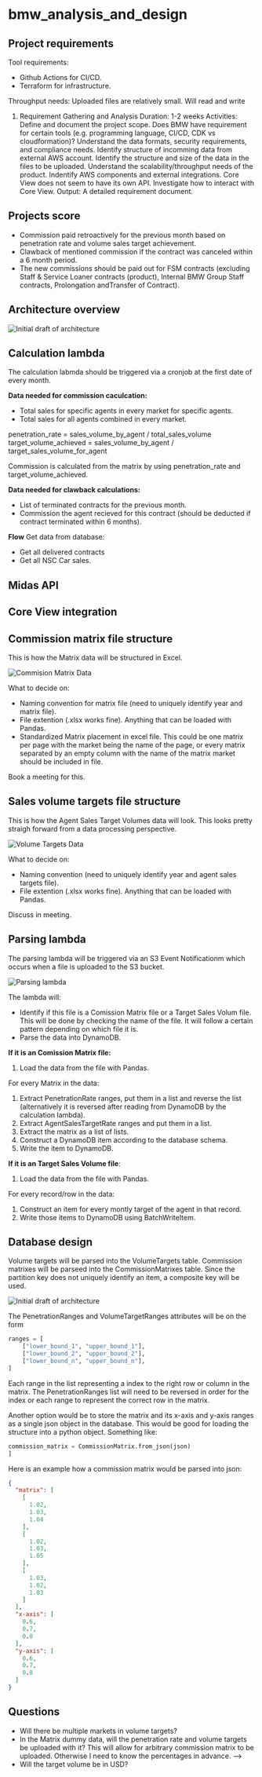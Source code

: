 # bmw_analysis_and_design

## Project requirements
Tool requirements:
- Github Actions for CI/CD.
- Terraform for infrastructure.

Throughput needs:
Uploaded files are relatively small. Will read and write 
1. Requirement Gathering and Analysis
Duration: 1-2 weeks
Activities:
Define and document the project scope.
Does BMW have requirement for certain tools (e.g. programming language, CI/CD, CDK vs cloudformation)?
Understand the data formats, security requirements, and compliance needs.
Identify structure of incomming data from external AWS account.
Identify the structure and size of the data in the files to be uploaded.
Understand the scalability/throughput needs of the product.
Indentify AWS components and external integrations.
Core View does not seem to have its own API. Investigate how to interact with Core View.
Output: A detailed requirement document.

## Projects score
- Commission paid retroactively for the previous month based on penetration rate and volume sales target achievement.
- Clawback of mentioned commission if the contract was canceled within a 6 month period.
- The new commissions should be paid out for FSM contracts (excluding Staff & Service Loaner contracts (product), Internal BMW Group Staff contracts, Prolongation andTransfer of Contract).


## Architecture overview 

![Initial draft of architecture](architecture.svg)

## Calculation lambda
The calculation labmda should be triggered via a cronjob at the first date of every month. 

**Data needed for commission caculcation:**
- Total sales for specific agents in every market for specific agents.
- Total sales for all agents combined in every market.

penetration_rate = sales_volume_by_agent / total_sales_volume
target_volume_achieved = sales_volume_by_agent / target_sales_volume_for_agent

Commission is calculated from the matrix by using penetration_rate and target_volume_achieved.

**Data needed for clawback calculations:**
- List of terminated contracts for the previous month.
- Commission the agent recieved for this contract (should be deducted if contract terminated within 6 months).

**Flow**
Get data from database:
- Get all delivered contracts
- Get all NSC Car sales.

## Midas API

## Core View integration

## Commission matrix file structure
This is how the Matrix data will be structured in Excel. 

![Commision Matrix Data](./data_formats/matrix_dummy_data.png)

What to decide on:
- Naming convention for matrix file (need to uniquely identify year and matrix file).
- File extention (.xlsx works fine). Anything that can be loaded with Pandas.
- Standardized Matrix placement in excel file. This could be one matrix per page with the market being the name of the page, or every matrix separated by an empty column with the name of the matrix market should be included in file.

Book a meeting for this.

## Sales volume targets file structure
This is how the Agent Sales Target Volumes data will look. This looks pretty straigh forward from a data processing perspective.

![Volume Targets Data](./data_formats/volume_targets_dummy_data.png)

What to decide on: 
- Naming convention (need to uniquely identify year and agent sales targets file).
- File extention (.xlsx works fine). Anything that can be loaded with Pandas.

Discuss in meeting.

## Parsing lambda
The parsing lambda will be triggered via an S3 Event Notificationm which occurs when a file is uploaded to the S3 bucket.

![Parsing lambda](parsing_lambda.svg)

The lambda will:
- Identify if this file is a Comission Matrix file or a Target Sales Volum file. This will be done by checking the name of the file. It will follow a certain pattern depending on which file it is.
- Parse the data into DynamoDB.

**If it is an Comission Matrix file:**
1. Load the data from the file with Pandas.

For every Matrix in the data:
1. Extract PenetrationRate ranges, put them in a list and reverse the list (alternatively it is reversed after reading from DynamoDB by the calculation lambda).
2. Extract AgentSalesTargetRate ranges and put them in a list.
3. Extract the matrix as a list of lists.
4. Construct a DynamoDB item according to the database schema.
5. Write the item to DynamoDB.

**If it is an Target Sales Volume file**:
1. Load the data from the file with Pandas.

For every record/row in the data:
1. Construct an item for every montly target of the agent in that record.
2. Write those items to DynamoDB using BatchWriteItem.

## Database design
Volume targets will be parsed into the VolumeTargets table. Commission matrixes will be parseed into the CommissionMatrixes table. Since the partition key does not uniquely identify an item, a composite key will be used. 

![Initial draft of architecture](database.svg)

The PenetrationRanges and VolumeTargetRanges attributes will be on the form
```python
ranges = [
    ["lower_bound_1", "upper_bound_1"],
    ["lower_bound_2", "upper_bound_2"],
    ["lower_bound_n", "upper_bound_n"],
]
```
Each range in the list representing a index to the right row or column in the matrix. The PenetrationRanges list will need to be reversed in order for the index or each range to represent the correct row in the matrix.

Another option would be to store the matrix and its x-axis and y-axis ranges as a single json object in the database. This would be good for loading the structure into a python object. Something like:

```python
commission_matrix = CommissionMatrix.from_json(json)
]
```

Here is an example how a commission matrix would be parsed into json:
```json
{
  "matrix": [
    [
      1.02,
      1.03,
      1.04
    ],
    [
      1.02,
      1.03,
      1.05
    ],
    [
      1.03,
      1.02,
      1.03
    ]
  ],
  "x-axis": [
    0.6,
    0.7,
    0.8
  ],
  "y-axis": [
    0.6,
    0.7,
    0.8
  ]
}

```

## Questions
- Will there be multiple markets in volume targets?
- In the Matrix dummy data, will the penetration rate and volume targets be uploaded with it? This will allow for arbitrary commission matrix to be uploaded. Otherwise I need to know the percentages in advance. --> 
- Will the target volume be in USD?